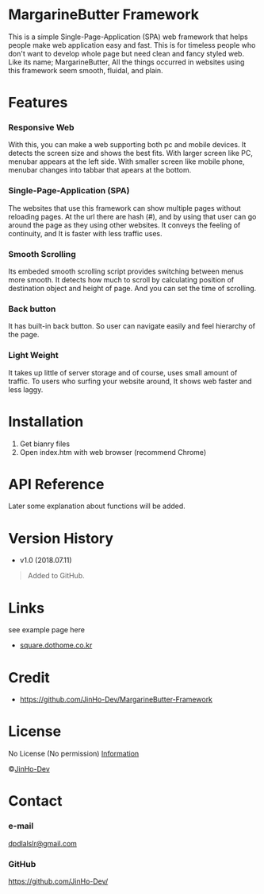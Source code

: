# MargarineButter Framework
This is a simple Single-Page-Application (SPA) web framework that helps people make web application easy and fast. 
This is for timeless people who don't want to develop whole page but need clean and fancy styled web. 
Like its name; MargarineButter, All the things occurred in websites using this framework seem smooth, fluidal, and plain. 

# Features
### Responsive Web
With this, you can make a web supporting both pc and mobile devices. 
It detects the screen size and shows the best fits. 
With larger screen like PC, menubar appears at the left side. 
With smaller screen like mobile phone, menubar changes into tabbar that apears at the bottom.

### Single-Page-Application (SPA)
The websites that use this framework can show multiple pages without reloading pages. 
At the url there are hash (#), and by using that user can go around the page as they using other websites. 
It conveys the feeling of continuity, and It is faster with less traffic uses. 

### Smooth Scrolling
Its embeded smooth scrolling script provides switching between menus more smooth. 
It detects how much to scroll by calculating position of destination object and height of page. 
And you can set the time of scrolling. 

### Back button
It has built-in back button. 
So user can navigate easily and feel hierarchy of the page. 

### Light Weight
It takes up little of server storage and of course, uses small amount of traffic. 
To users who surfing your website around, It shows web faster and less laggy. 

# Installation
1. Get bianry files
2. Open index.htm with web browser (recommend Chrome)

# API Reference
Later some explanation about functions will be added. 

# Version History
* v1.0 (2018.07.11)
> Added to GitHub. 

# Links
see example page here
* <a href="http://square.dothome.co.kr/">square.dothome.co.kr</a>

# Credit
* https://github.com/JinHo-Dev/MargarineButter-Framework

# License
No License (No permission) <a href="https://choosealicense.com/no-permission/">Information</a>

&copy;<a href="https://github.com/JinHo-Dev/">JinHo-Dev</a>

# Contact
### e-mail
dpdlalslr@gmail.com

### GitHub
https://github.com/JinHo-Dev/